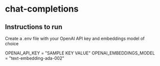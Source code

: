 # chat-completions

## Instructions to run
Create a .env file with your OpenAI API key and embeddings model of choice

OPENAI_API_KEY = "SAMPLE KEY VALUE"
OPENAI_EMBEDDINGS_MODEL = "text-embedding-ada-002"
